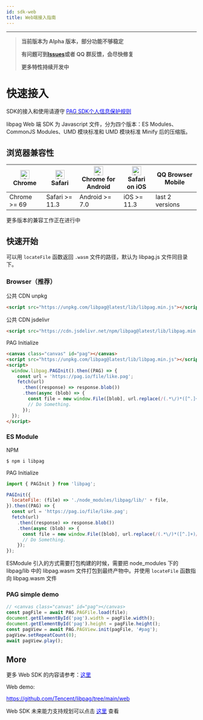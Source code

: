 ```yaml
---
id: sdk-web
title: Web端接入指南
---
```


---

> **当前版本为 Alpha 版本，部分功能不够稳定**
>
> **有问题可到[Issues](https://github.com/Tencent/libpag/issues/new/choose)或者 QQ 群反馈，会尽快修复**
>
> **更多特性持续开发中**

# 快速接入

SDK的接入和使用请遵守 [<font color=blue>PAG SDK个人信息保护规则</font>](https://privacy.qq.com/document/preview/01e79d0cc7a2427ba774b88c6beff0fd)


libpag Web 端 SDK 为 Javascript 文件，分为四个版本：ES Modules、CommonJS Modules、UMD 模块标准和 UMD 模块标准 Minify 后的压缩版。

## 浏览器兼容性

| [<img src="https://pag.qq.com/img/docs/chrome_48x48.png" alt="Chrome" width="24px" height="24px" />](http://godban.github.io/browsers-support-badges/)<br/>Chrome | [<img src="https://pag.qq.com/img/docs/safari_48x48.png" alt="Safari" width="24px" height="24px" />](http://godban.github.io/browsers-support-badges/)<br/>Safari | [<img src="https://pag.qq.com/img/docs/chrome_48x48.png" alt="Chrome" width="24px" height="24px" />](http://godban.github.io/browsers-support-badges/)<br/>Chrome for Android | [<img src="https://pag.qq.com/img/docs/safari_48x48.png" alt="Safari" width="24px" height="24px" />](http://godban.github.io/browsers-support-badges/)<br/>Safari on iOS | QQ Browser Mobile |
| ------------------------------------------------------------ | ------------------------------------------------------------ | ------------------------------------------------------------ | ------------------------------------------------------------ | ----------------- |
| Chrome >= 69                                                 | Safari >= 11.3                                               | Android >= 7.0                                               | iOS >= 11.3                                                  | last 2 versions   |

更多版本的兼容工作正在进行中

## 快速开始

可以用 `locateFile` 函数返回 `.wasm` 文件的路径，默认为 libpag.js 文件同目录下。

### Browser（推荐）

公共 CDN unpkg

```html
<script src="https://unpkg.com/libpag@latest/lib/libpag.min.js"></script>
```

公共 CDN jsdelivr

```html
<script src="https://cdn.jsdelivr.net/npm/libpag@latest/lib/libpag.min.js"></script>
```

PAG Initialize

```html
<canvas class="canvas" id="pag"></canvas>
<script src="https://unpkg.com/libpag@latest/lib/libpag.min.js"></script>
<script>
  window.libpag.PAGInit().then((PAG) => {
    const url = 'https://pag.io/file/like.pag';
    fetch(url)
      .then((response) => response.blob())
      .then(async (blob) => {
        const file = new window.File([blob], url.replace(/(.*\/)*([^.]+)/i, '$2'));
        // Do Something.
      });
  });
</script>
```

### ES Module

NPM

```bash
$ npm i libpag
```

PAG Initialize

```javascript
import { PAGInit } from 'libpag';

PAGInit({
  locateFile: (file) => './node_modules/libpag/lib/' + file,
}).then((PAG) => {
  const url = 'https://pag.io/file/like.pag';
  fetch(url)
    .then((response) => response.blob())
    .then(async (blob) => {
      const file = new window.File([blob], url.replace(/(.*\/)*([^.]+)/i, '$2'));
      // Do Something.
    });
});
```

ESModule 引入的方式需要打包构建的时候，需要把 node_modules 下的 libpag/lib 中的 libpag.wasm 文件打包到最终产物中。并使用 `locateFile` 函数指向 libpag.wasm 文件

### PAG simple demo

```javascript
// <canvas class="canvas" id="pag"></canvas>
const pagFile = await PAG.PAGFile.load(file);
document.getElementById('pag').width = pagFile.width();
document.getElementById('pag').height = pagFile.height();
const pagView = await PAG.PAGView.init(pagFile, '#pag');
pagView.setRepeatCount(0);
await pagView.play();
```

## More

更多 Web SDK 的内容请参考：[<font color=blue>这里</font>](https://github.com/Tencent/libpag/blob/main/web/README.md)

Web demo:

[<font color=blue>https://github.com/Tencent/libpag/tree/main/web</font>](https://github.com/Tencent/libpag/tree/main/web)

Web SDK 未来能力支持规划可以点击 [<font color=blue>这里</font>](https://github.com/Tencent/libpag/wiki/PAG-Web-roadmap) 查看
